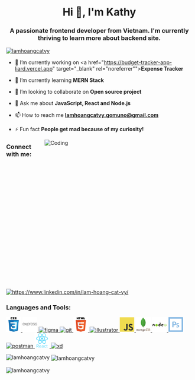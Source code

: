 <h1 align="center">Hi 👋, I'm Kathy</h1>
<h3 align="center">A passionate frontend developer from Vietnam. I'm currently thriving to learn more about backend site.</h3>

<p align="left"> <a href="https://github.com/ryo-ma/github-profile-trophy"><img src="https://github-profile-trophy.vercel.app/?username=lamhoangcatvy" alt="lamhoangcatvy" /></a> </p>

- 🔭 I’m currently working on <a href="https://budget-tracker-app-liard.vercel.app" target="_blank" rel="noreferrer"">**Expense Tracker**</a>

- 🌱 I’m currently learning **MERN Stack**

- 👯 I’m looking to collaborate on **Open source project**

- 💬 Ask me about **JavaScript, React and Node.js**

- 📫 How to reach me **lamhoangcatvy.gomuno@gmail.com**

- ⚡ Fun fact **People get mad because of my curiosity!**

<img align="right" alt="Coding" width="400" height="400" src="https://scontent-hkg4-1.xx.fbcdn.net/v/t39.30808-6/370561548_3680692072252641_8897976118647758008_n.jpg?_nc_cat=101&ccb=1-7&_nc_sid=5f2048&_nc_ohc=Ir357Ip_zpMAX8jemJr&_nc_ht=scontent-hkg4-1.xx&oh=00_AfAxXqMwprw5Bt3wAvOlxNhFc9UD7zmtsmu1avPvfdV4Jg&oe=654E5387" />
<h3 align="left">Connect with me:</h3>
<p align="left">
<a href="https://linkedin.com/in/https://www.linkedin.com/in/lam-hoang-cat-vy/" target="blank"><img align="center" src="https://raw.githubusercontent.com/rahuldkjain/github-profile-readme-generator/master/src/images/icons/Social/linked-in-alt.svg" alt="https://www.linkedin.com/in/lam-hoang-cat-vy/" height="30" width="40" /></a>
</p>

<h3 align="left">Languages and Tools:</h3>
<p align="left"> <a href="https://www.w3schools.com/css/" target="_blank" rel="noreferrer"> <img src="https://raw.githubusercontent.com/devicons/devicon/master/icons/css3/css3-original-wordmark.svg" alt="css3" width="40" height="40"/> </a> <a href="https://expressjs.com" target="_blank" rel="noreferrer"> <img src="https://raw.githubusercontent.com/devicons/devicon/master/icons/express/express-original-wordmark.svg" alt="express" width="40" height="40"/> </a> <a href="https://www.figma.com/" target="_blank" rel="noreferrer"> <img src="https://www.vectorlogo.zone/logos/figma/figma-icon.svg" alt="figma" width="40" height="40"/> </a> <a href="https://git-scm.com/" target="_blank" rel="noreferrer"> <img src="https://www.vectorlogo.zone/logos/git-scm/git-scm-icon.svg" alt="git" width="40" height="40"/> </a> <a href="https://www.w3.org/html/" target="_blank" rel="noreferrer"> <img src="https://raw.githubusercontent.com/devicons/devicon/master/icons/html5/html5-original-wordmark.svg" alt="html5" width="40" height="40"/> </a> <a href="https://www.adobe.com/in/products/illustrator.html" target="_blank" rel="noreferrer"> <img src="https://www.vectorlogo.zone/logos/adobe_illustrator/adobe_illustrator-icon.svg" alt="illustrator" width="40" height="40"/> </a> <a href="https://developer.mozilla.org/en-US/docs/Web/JavaScript" target="_blank" rel="noreferrer"> <img src="https://raw.githubusercontent.com/devicons/devicon/master/icons/javascript/javascript-original.svg" alt="javascript" width="40" height="40"/> </a> <a href="https://www.mongodb.com/" target="_blank" rel="noreferrer"> <img src="https://raw.githubusercontent.com/devicons/devicon/master/icons/mongodb/mongodb-original-wordmark.svg" alt="mongodb" width="40" height="40"/> </a> <a href="https://nodejs.org" target="_blank" rel="noreferrer"> <img src="https://raw.githubusercontent.com/devicons/devicon/master/icons/nodejs/nodejs-original-wordmark.svg" alt="nodejs" width="40" height="40"/> </a> <a href="https://www.photoshop.com/en" target="_blank" rel="noreferrer"> <img src="https://raw.githubusercontent.com/devicons/devicon/master/icons/photoshop/photoshop-line.svg" alt="photoshop" width="40" height="40"/> </a> <a href="https://postman.com" target="_blank" rel="noreferrer"> <img src="https://www.vectorlogo.zone/logos/getpostman/getpostman-icon.svg" alt="postman" width="40" height="40"/> </a> <a href="https://reactjs.org/" target="_blank" rel="noreferrer"> <img src="https://raw.githubusercontent.com/devicons/devicon/master/icons/react/react-original-wordmark.svg" alt="react" width="40" height="40"/> </a> <a href="https://www.adobe.com/products/xd.html" target="_blank" rel="noreferrer"> <img src="https://cdn.worldvectorlogo.com/logos/adobe-xd.svg" alt="xd" width="40" height="40"/> </a> </p>

<p><img align="left" src="https://github-readme-stats.vercel.app/api/top-langs?username=lamhoangcatvy&show_icons=true&locale=en&layout=compact" alt="lamhoangcatvy" /></p>

<p>&nbsp;<img align="center" src="https://github-readme-stats.vercel.app/api?username=lamhoangcatvy&show_icons=true&locale=en" alt="lamhoangcatvy" /></p>

<p><img align="center" src="https://github-readme-streak-stats.herokuapp.com/?user=lamhoangcatvy&" alt="lamhoangcatvy" /></p>

